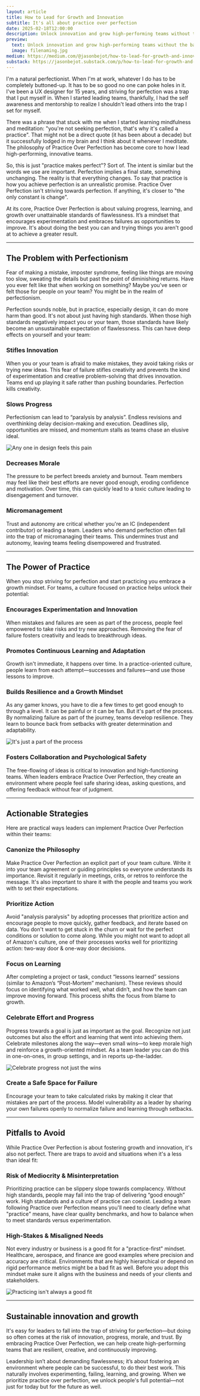 ```yaml
---
layout: article
title: How to Lead for Growth and Innovation
subtitle: It's all about practice over perfection
date: 2025-02-18T12:00:00
description: Unlock innovation and grow high-performing teams without the baggage of perfection.
preview:
  text: Unlock innovation and grow high-performing teams without the baggage of perfection.
  image: filenaming.jpg
medium: https://medium.com/@jasonbejot/how-to-lead-for-growth-and-innovation-1debb7a66b25
substack: https://jasonbejot.substack.com/p/how-to-lead-for-growth-and-innovation
---
```

I'm a natural perfectionist. When I'm at work, whatever I do has to be completely buttoned-up. It has to be so good no one can poke holes in it. I've been a UX designer for 15 years, and striving for perfection was a trap that I put myself in. When I started leading teams, thankfully, I had the self awareness and mentorship to realize I shouldn't lead others into the trap I set for myself.

There was a phrase that stuck with me when I started learning mindfulness and meditation: "you're not seeking perfection, that's why it's called a practice". That might not be a direct quote (it has been about a decade) but it successfully lodged in my brain and I think about it whenever I meditate. The philosophy of Practice Over Perfection has become core to how I lead high-performing, innovative teams.

So, this is just "practice makes perfect"? Sort of. The intent is similar but the words we use are important. Perfection implies a final state, something unchanging. The reality is that everything changes. To say that practice is how you achieve perfection is an unrealistic promise. Practice Over Perfection isn't striving towards perfection. If anything, it's closer to "the only constant is change".

At its core, Practice Over Perfection is about valuing progress, learning, and growth over unattainable standards of flawlessness. It’s a mindset that encourages experimentation and embraces failures as opportunities to improve. It's about doing the best you can and trying things you aren't good at to achieve a greater result.

---
## The Problem with Perfectionism
Fear of making a mistake, imposter syndrome, feeling like things are moving too slow, sweating the details but past the point of diminishing returns. Have you ever felt like that when working on something? Maybe you've seen or felt those for people on your team? You might be in the realm of perfectionism.

Perfection sounds noble, but in practice, especially design, it can do more harm than good. It's not about just having high standards. When those high standards negatively impact you or your team, those standards have likely become an unsustainable expectation of flawlessness. This can have deep effects on yourself and your team:
### Stifles Innovation
When you or your team is afraid to make mistakes, they avoid taking risks or trying new ideas. This fear of failure stifles creativity and prevents the kind of experimentation and creative problem-solving that drives innovation. Teams end up playing it safe rather than pushing boundaries. Perfection kills creativity.
### Slows Progress
Perfectionism can lead to “paralysis by analysis”. Endless revisions and overthinking delay decision-making and execution. Deadlines slip, opportunities are missed, and momentum stalls as teams chase an elusive ideal.

![Any one in design feels this pain](./filenaming.jpg)
### Decreases Morale
The pressure to be perfect breeds anxiety and burnout. Team members may feel like their best efforts are never good enough, eroding confidence and motivation. Over time, this can quickly lead to a toxic culture leading to disengagement and turnover.
### Micromanagement
Trust and autonomy are critical whether you're an IC (independent contributor) or leading a team. Leaders who demand perfection often fall into the trap of micromanaging their teams. This undermines trust and autonomy, leaving teams feeling disempowered and frustrated.

---
## The Power of Practice
When you stop striving for perfection and start practicing you embrace a growth mindset. For teams, a culture focused on practice helps unlock their potential:
### Encourages Experimentation and Innovation
When mistakes and failures are seen as part of the process, people feel empowered to take risks and try new approaches. Removing the fear of failure fosters creativity and leads to breakthrough ideas.
### Promotes Continuous Learning and Adaptation
Growth isn't immediate, it happens over time. In a practice-oriented culture, people learn from each attempt—successes and failures—and use those lessons to improve.
### Builds Resilience and a Growth Mindset
As any gamer knows, you have to die a few times to get good enough to through a level. It can be painful or it can be fun. But it's part of the process. By normalizing failure as part of the journey, teams develop resilience. They learn to bounce back from setbacks with greater determination and adaptability.

![It's just a part of the process](./gameover.jpg)
### Fosters Collaboration and Psychological Safety
The free-flowing of ideas is critical to innovation and high-functioning teams. When leaders embrace Practice Over Perfection, they create an environment where people feel safe sharing ideas, asking questions, and offering feedback without fear of judgment.

---
## Actionable Strategies
Here are practical ways leaders can implement Practice Over Perfection within their teams:
### Canonize the Philosophy
Make Practice Over Perfection an explicit part of your team culture. Write it into your team agreement or guiding principles so everyone understands its importance. Revisit it regularly in meetings, crits, or retros to reinforce the message. It's also important to share it with the people and teams you work with to set their expectations.
### Prioritize Action
Avoid "analysis paralysis" by adopting processes that prioritize action and encourage people to move quickly, gather feedback, and iterate based on data. You don't want to get stuck in the churn or wait for the perfect conditions or solution to come along. While you might not want to adopt all of Amazon's culture, one of their processes works well for prioritizing action: two-way door & one-way door decisions.
### Focus on Learning
After completing a project or task, conduct “lessons learned” sessions (similar to Amazon’s “Post-Mortem” mechanism). These reviews should focus on identifying what worked well, what didn’t, and how the team can improve moving forward. This process shifts the focus from blame to growth.
### Celebrate Effort and Progress
Progress towards a goal is just as important as the goal. Recognize not just outcomes but also the effort and learning that went into achieving them. Celebrate milestones along the way—even small wins—to keep morale high and reinforce a growth-oriented mindset. As a team leader you can do this in one-on-ones, in group settings, and in reports up-the-ladder.

![Celebrate progress not just the wins](./celebrate.webp)
### Create a Safe Space for Failure
Encourage your team to take calculated risks by making it clear that mistakes are part of the process. Model vulnerability as a leader by sharing your own failures openly to normalize failure and learning through setbacks.

---
## Pitfalls to Avoid
While Practice Over Perfection is about fostering growth and innovation, it's also not perfect. There are traps to avoid and situations when it's a less than ideal fit:
### Risk of Mediocrity & Misinterpretation
Prioritizing practice can be slippery slope towards complacency. Without high standards, people may fall into the trap of delivering “good enough” work. High standards and a culture of practice can coexist. Leading a team following Practice over Perfection means you'll need to clearly define what "practice" means, have clear quality benchmarks, and how to balance when to meet standards versus experimentation.
### High-Stakes & Misaligned Needs
Not every industry or business is a good fit for a "practice-first" mindset. Healthcare, aerospace, and finance are good examples where precision and accuracy are critical. Environments that are highly hierarchical or depend on rigid performance metrics might be a bad fit as well. Before you adopt this mindset make sure it aligns with the business and needs of your clients and stakeholders.

![Practicing isn't always a good fit](./goodenough.webp)

---
## Sustainable innovation and growth
It's easy for leaders to fall into the trap of striving for perfection—but doing so often comes at the risk of innovation, progress, morale, and trust. By embracing Practice Over Perfection, we can help create high-performing teams that are resilient, creative, and continuously improving.

Leadership isn’t about demanding flawlessness; it’s about fostering an environment where people can be successful, to do their best work. This naturally involves experimenting, failing, learning, and growing. When we prioritize practice over perfection, we unlock people's full potential—not just for today but for the future as well.